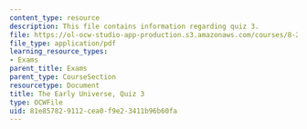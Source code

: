 ```yaml
---
content_type: resource
description: This file contains information regarding quiz 3.
file: https://ol-ocw-studio-app-production.s3.amazonaws.com/courses/8-286-the-early-universe-fall-2013/81e857829112cea0f9e23411b96b60fa_MIT8_286F13_q3.pdf
file_type: application/pdf
learning_resource_types:
- Exams
parent_title: Exams
parent_type: CourseSection
resourcetype: Document
title: The Early Universe, Quiz 3
type: OCWFile
uid: 81e85782-9112-cea0-f9e2-3411b96b60fa
---
```

